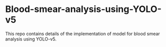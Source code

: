 # Blood-smear-analysis-using-YOLO-v5
This repo contains details of the implementation of model for blood smear analysis using YOLO-v5.
